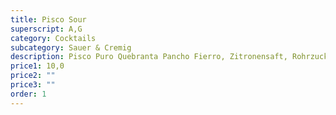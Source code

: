 ```yaml
---
title: Pisco Sour
superscript: A,G
category: Cocktails
subcategory: Sauer & Cremig
description: Pisco Puro Quebranta Pancho Fierro, Zitronensaft, Rohrzuckersirup, Aquafaba
price1: 10,0
price2: ""
price3: ""
order: 1
---
```

